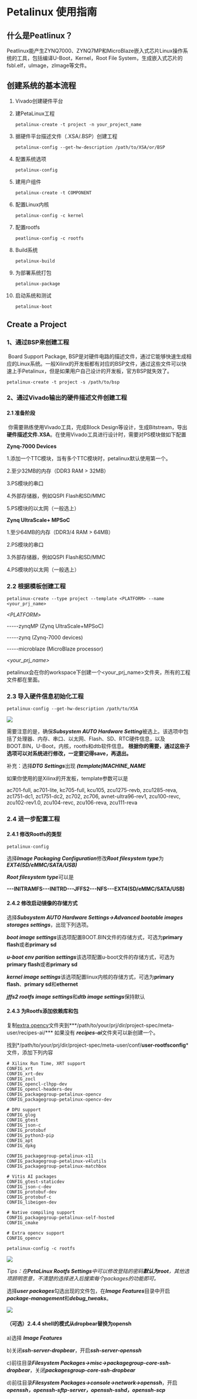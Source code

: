 # Petalinux 使用指南

## 什么是Peatlinux？

​	Peatlinux能产生ZYNQ7000、ZYNQ7MP和MicroBlaze嵌入式芯片Linux操作系统的工具，包括编译U-Boot，Kernel，Root File System，生成嵌入式芯片的fsbl.elf，uImage，zImage等文件。

## 创建系统的基本流程

1. Vivado创建硬件平台

2. 建PetaLinux工程

   `petalinux-create -t project -n your_project_name`

3. 据硬件平台描述文件（.XSA/.BSP）创建工程

   `petalinux-config --get-hw-description /path/to/XSA/or/BSP`

4. 配置系统选项

   `petalinux-config`

5. 建用户组件

   `petalinux-create -t COMPONENT`

6. 配置Linux内核

   `petalinux-config -c kernel`

7. 配置rootfs

   `peatlinux-config -c rootfs`

8. Build系统

   `petalinux-build`

9. 为部署系统打包

   `petalinux-package`

10. 启动系统和测试

    `petalinux-boot`

## Create a Project

### 1、通过BSP来创建工程

​	Board Support Package, BSP是对硬件电路的描述文件，通过它能够快速生成相应的Linux系统。一般Xilinx的开发板都有对应的BSP文件，通过这些文件可以快速上手Petalinux，但是如果用户自己设计的开发板，官方BSP就失效了。

`petalinux-create -t project -s /path/to/bsp`

### 2、通过Vivado输出的硬件描述文件创建工程

#### 2.1 准备阶段

​	你需要熟练使用Vivado工具，完成Block Design等设计，生成Bitstream，导出**硬件描述文件.XSA**。在使用Vivado工具进行设计时，需要对PS模块做如下配置

__Zynq-7000 Devices__

1.添加一个TTC模块，当有多个TTC模块时，petalinux默认使用第一个。

2.至少32MB的内存（DDR3 RAM > 32MB）

3.PS模块的串口

4.外部存储器，例如QSPI Flash和SD/MMC

5.PS模块的以太网（一般选上）

__Zynq UltraScale+ MPSoC__

1.至少64MB的内存（DDR3/4 RAM > 64MB）

2.PS模块的串口

3.外部存储器，例如QSPI Flash和SD/MMC

4.PS模块的以太网（一般选上）

### 2.2 根据模板创建工程

`petalinux-create --type project --template <PLATFORM> --name <your_prj_name>`

*<PLATFORM*> 

-----zynqMP (Zynq UltraScale+MPSoC)

-----zynq (Zynq-7000 devices)

-----microblaze (MicroBlaze processor)

*<your_prj_name>*

petalinux会在你的workspace下创建一个<your_prj_name>文件夹，所有的工程文件都在里面。

### 2.3 导入硬件信息初始化工程

`petalinux-config --get-hw-description /path/to/XSA`

![](https://github.com/Jaso0n/DPU-Design-Flow/blob/master/ZedBoard/petalinux_guide_image/config.png)

需要注意的是，确保***Subsystem AUTO Hardware Setting***被选上。该选项中包括了处理器、内存、串口、以太网、Flash、SD、RTC硬件信息，以及BOOT.BIN，U-Boot，内核，rootfs和dtb软件信息。
**根据你的需要，通过这些子选项可以对系统进行修改，一定要记得save，再退出。**

补充：选择***DTG Settings***出现
***(template)MACHINE_NAME***

如果你使用的是Xilinx的开发板，template参数可以是

ac701-full, ac701-lite, kc705-full, kcu105, zcu1275-revb,
zcu1285-reva, zc1751-dc1, zc1751-dc2, zc702, zc706, avnet-ultra96-rev1, zcu100-revc,
zcu102-rev1.0, zcu104-revc, zcu106-reva, zcu111-reva

### 2.4 进一步配置工程

#### 2.4.1 修改Rootfs的类型

`petalinux-config`

选择***Image Packaging Configuration***修改***Root filesystem type***为***EXT4(SD/eMMC/SATA/USB)***

***Root filesystem type***可以是

**---INITRAMFS---INITRD---JFFS2---NFS---EXT4(SD/eMMC/SATA/USB)**

#### 2.4.2 修改启动镜像的存储方式

选择***Subsystem AUTO Hardware Settings->Advanced bootable images storages settings***，出现下列选项。

***boot image settings***该选项配置BOOT.BIN文件的存储方式，可选为**primary flash**或者**primary sd**

***u-boot env parition settings***该选项配置u-boot文件的存储方式，可选为**primary flash**或者**primary sd**

***kernel image settings***该选项配置linux内核的存储方式，可选为**primary flash**、**primary sd**和**ethernet**

***jffs2 rootfs image settings***和***dtb image settings***保持默认

#### 2.4.3 为Rootfs添加依赖库和包

复制[extra opencv][1]文件夹到***/path/to/your/prj/dir/project-spec/meta-user/recipes-ai/*** 如果没有
***recipes-ai***文件夹可以新创建一个。

找到*/path/to/your/prj/dir/project-spec/meta-user/conf/**user-rootfsconfig***
文件，添加下列内容

```
# Xilinx Run Time, XRT support
CONFIG_xrt
CONFIG_xrt-dev
CONFIG_zocl
CONFIG_opencl-clhpp-dev
CONFIG_opencl-headers-dev
CONFIG_packagegroup-petalinux-opencv
CONFIG_packagegroup-petalinux-opencv-dev

# DPU support
CONFIG_glog
CONFIG_gtest
CONFIG_json-c
CONFIG_protobuf
CONFIG_python3-pip
CONFIG_apt
CONFIG_dpkg

CONFIG_packagegroup-petalinux-x11
CONFIG_packagegroup-petalinux-v4lutils
CONFIG_packagegroup-petalinux-matchbox

# Vitis AI packages
CONFIG_gtest-staticdev
CONFIG_json-c-dev
CONFIG_protobuf-dev
CONFIG_protobuf-c
CONFIG_libeigen-dev

# Native compiling support
CONFIG_packagegroup-petalinux-self-hosted
CONFIG_cmake

# Extra opencv support
CONFIG_opencv
```

`petalinux-config -c rootfs`

![](https://github.com/Jaso0n/DPU-Design-Flow/blob/master/ZedBoard/petalinux_guide_image/rootfs_config.png)

_Tips：在**PetaLinux Rootfs Settings**中可以修改登陆的密码**默认为root**，其他选项顾明思意，不清楚的选择进入后搜索每个packages的功能即可。_

选择***user packages***勾选出现的文件包，在***Image Features***目录中开启***package-management***和***debug_tweaks***。

![](https://github.com/Jaso0n/DPU-Design-Flow/blob/master/ZedBoard/petalinux_guide_image/rootfs_config_main.png)

#### （可选）2.4.4 shell的模式从dropbear替换为opensh

a)选择 ***Image Features***

b)关闭***ssh-server-dropbear***，开启***ssh-server-openssh***

c)前往目录***Filesystem Packages->misc->packagegroup-core-ssh-dropbear***，关闭***packagesgroup-core-ssh-dropbear***

d)前往目录***Filesystem Packages->console->network->openssh***，开启***openssh，openssh-sftp-server，openssh-sshd，openssh-scp***






[1]:https://github.com/Jaso0n/vitis_ai_custom_platform_flow/tree/master/ref_files/opencv
